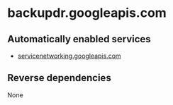 # backupdr.googleapis.com

## Automatically enabled services

* [servicenetworking.googleapis.com](../servicenetworking.googleapis.com/)

## Reverse dependencies

None
